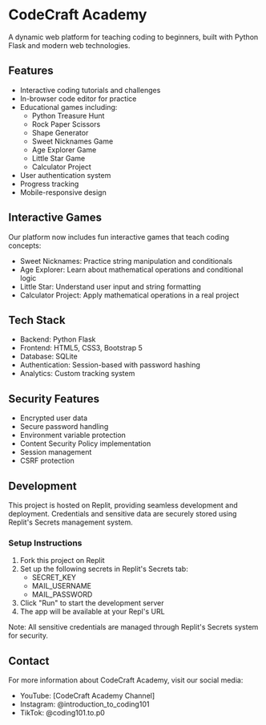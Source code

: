 
# CodeCraft Academy

A dynamic web platform for teaching coding to beginners, built with Python Flask and modern web technologies.

## Features

- Interactive coding tutorials and challenges
- In-browser code editor for practice
- Educational games including:
  - Python Treasure Hunt
  - Rock Paper Scissors 
  - Shape Generator
  - Sweet Nicknames Game
  - Age Explorer Game
  - Little Star Game
  - Calculator Project
- User authentication system
- Progress tracking
- Mobile-responsive design

## Interactive Games
Our platform now includes fun interactive games that teach coding concepts:
- Sweet Nicknames: Practice string manipulation and conditionals
- Age Explorer: Learn about mathematical operations and conditional logic
- Little Star: Understand user input and string formatting
- Calculator Project: Apply mathematical operations in a real project

## Tech Stack

- Backend: Python Flask
- Frontend: HTML5, CSS3, Bootstrap 5
- Database: SQLite
- Authentication: Session-based with password hashing
- Analytics: Custom tracking system

## Security Features

- Encrypted user data
- Secure password handling
- Environment variable protection
- Content Security Policy implementation
- Session management
- CSRF protection

## Development

This project is hosted on Replit, providing seamless development and deployment. Credentials and sensitive data are securely stored using Replit's Secrets management system.

### Setup Instructions

1. Fork this project on Replit
2. Set up the following secrets in Replit's Secrets tab:
   - SECRET_KEY
   - MAIL_USERNAME
   - MAIL_PASSWORD
3. Click "Run" to start the development server
4. The app will be available at your Repl's URL

Note: All sensitive credentials are managed through Replit's Secrets system for security.

## Contact

For more information about CodeCraft Academy, visit our social media:
- YouTube: [CodeCraft Academy Channel]
- Instagram: @introduction_to_coding101
- TikTok: @coding101.to.p0
